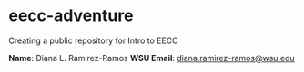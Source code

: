 # eecc-adventure 
Creating a public repository for Intro to EECC

**Name**: Diana L. Ramirez-Ramos
**WSU Email**: diana.ramirez-ramos@wsu.edu
